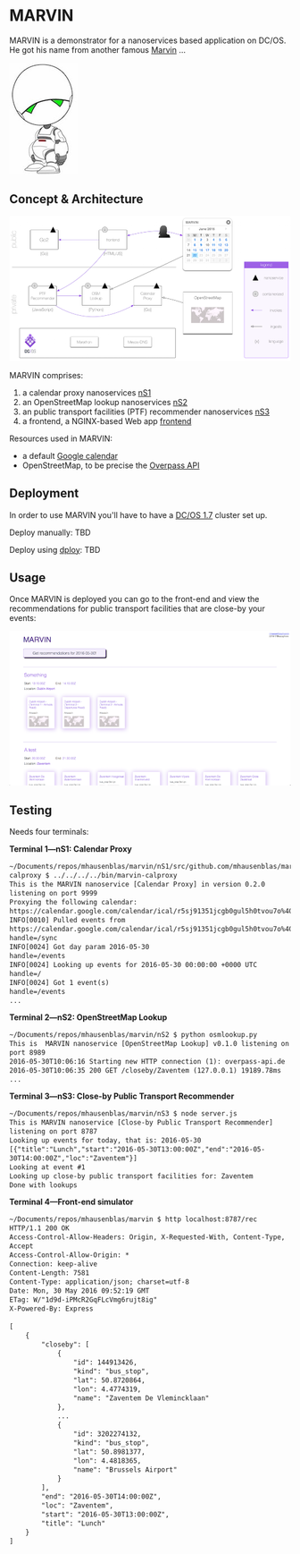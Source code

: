 # MARVIN

MARVIN is a demonstrator for a nanoservices based application on DC/OS. He got his name from another famous [Marvin](http://hitchhikers.wikia.com/wiki/Marvin) …

![MARVIN logo](img/marvin.jpg)

## Concept & Architecture

![MARVIN system architecture](img/sysarch.png)

MARVIN comprises:

1. a calendar proxy nanoservices [nS1](nS1/)
1. an OpenStreetMap lookup nanoservices [nS2](nS2/)
1. an public transport facilities (PTF) recommender nanoservices [nS3](nS3/)
1. a frontend, a NGINX-based Web app [frontend](frontend/)

Resources used in MARVIN:

- a default [Google calendar](https://calendar.google.com/calendar/ical/r5sj91351jcgb0gul5h0tvou7o%40group.calendar.google.com/public/basic.ics)
- OpenStreetMap, to be precise the [Overpass API](http://wiki.openstreetmap.org/wiki/Overpass_API/)

## Deployment

In order to use MARVIN you'll have to have a [DC/OS 1.7](https://dcos.io/releases/1.7.0/) cluster set up.

Deploy manually: TBD

Deploy using [dploy](http://dploy.sh): TBD

## Usage

Once MARVIN is deployed you can go to the front-end and view the recommendations for public transport facilities that are close-by your events:

![MARVIN system architecture](img/frontend.png)

## Testing

Needs four terminals:

**Terminal 1—nS1: Calendar Proxy**

    ~/Documents/repos/mhausenblas/marvin/nS1/src/github.com/mhausenblas/marvin-calproxy $ ../../../../bin/marvin-calproxy
    This is the MARVIN nanoservice [Calendar Proxy] in version 0.2.0 listening on port 9999
    Proxying the following calendar:
    https://calendar.google.com/calendar/ical/r5sj91351jcgb0gul5h0tvou7o%40group.calendar.google.com/public/basic.ics
    INFO[0010] Pulled events from https://calendar.google.com/calendar/ical/r5sj91351jcgb0gul5h0tvou7o%40group.calendar.google.com/public/basic.ics  handle=/sync
    INFO[0024] Got day param 2016-05-30                      handle=/events
    INFO[0024] Looking up events for 2016-05-30 00:00:00 +0000 UTC  handle=/
    INFO[0024] Got 1 event(s)                                handle=/events
    ...

**Terminal 2—nS2: OpenStreetMap Lookup**

    ~/Documents/repos/mhausenblas/marvin/nS2 $ python osmlookup.py
    This is  MARVIN nanoservice [OpenStreetMap Lookup] v0.1.0 listening on port 8989
    2016-05-30T10:06:16 Starting new HTTP connection (1): overpass-api.de
    2016-05-30T10:06:35 200 GET /closeby/Zaventem (127.0.0.1) 19189.78ms
    ...

**Terminal 3—nS3: Close-by Public Transport Recommender**

    ~/Documents/repos/mhausenblas/marvin/nS3 $ node server.js
    This is MARVIN nanoservice [Close-by Public Transport Recommender] listening on port 8787
    Looking up events for today, that is: 2016-05-30
    [{"title":"Lunch","start":"2016-05-30T13:00:00Z","end":"2016-05-30T14:00:00Z","loc":"Zaventem"}]
    Looking at event #1
    Looking up close-by public transport facilities for: Zaventem
    Done with lookups

**Terminal 4—Front-end simulator**

    ~/Documents/repos/mhausenblas/marvin $ http localhost:8787/rec
    HTTP/1.1 200 OK
    Access-Control-Allow-Headers: Origin, X-Requested-With, Content-Type, Accept
    Access-Control-Allow-Origin: *
    Connection: keep-alive
    Content-Length: 7581
    Content-Type: application/json; charset=utf-8
    Date: Mon, 30 May 2016 09:52:19 GMT
    ETag: W/"1d9d-iPMcR2GqFLcVmg6rujt8ig"
    X-Powered-By: Express
    
    [
        {
            "closeby": [
                {
                    "id": 144913426,
                    "kind": "bus_stop",
                    "lat": 50.8720864,
                    "lon": 4.4774319,
                    "name": "Zaventem De Vlemincklaan"
                },
                ...
                {
                    "id": 3202274132,
                    "kind": "bus_stop",
                    "lat": 50.8981377,
                    "lon": 4.4818365,
                    "name": "Brussels Airport"
                }
            ],
            "end": "2016-05-30T14:00:00Z",
            "loc": "Zaventem",
            "start": "2016-05-30T13:00:00Z",
            "title": "Lunch"
        }
    ]

